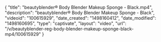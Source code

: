 {
    "title": "beautyblender&reg; Body Blender Makeup Sponge - Black.mp4",
    "description": "beautyblender&reg; Body Blender Makeup Sponge - Black",
    "videoid": "100615929",
    "date_created": "1498160412",
    "date_modified": "1498160695",
    "type": "captivate",
    "layout": "video",
    "url": "\/v\/beautyblender-reg-body-blender-makeup-sponge-black-mp4\/100615929"
}